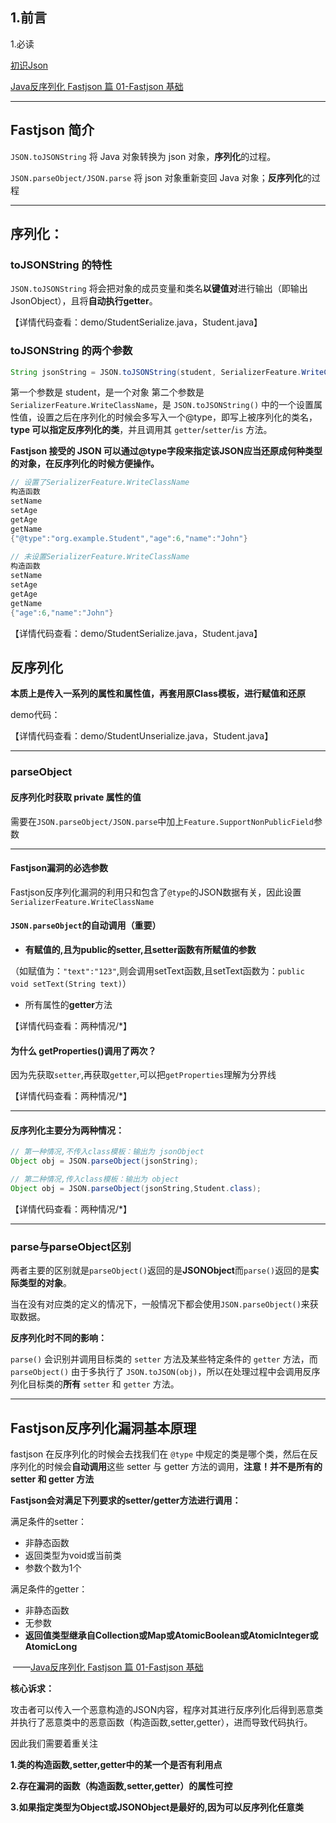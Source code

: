 ## 1.前言

1.必读

[初识Json](https://blog.csdn.net/weixin_47243236/article/details/120775126)

[Java反序列化 Fastjson 篇 01-Fastjson 基础](https://drun1baby.github.io/2022/08/04/Java%E5%8F%8D%E5%BA%8F%E5%88%97%E5%8C%96Fastjson%E7%AF%8701-Fastjson%E5%9F%BA%E7%A1%80/)

---

## Fastjson 简介

`JSON.toJSONString` 将 Java 对象转换为 json 对象，**序列化**的过程。

`JSON.parseObject/JSON.parse` 将 json 对象重新变回 Java 对象；**反序列化**的过程

---

## 序列化：

### toJSONString 的特性

`JSON.toJSONString` 将会把对象的成员变量和类名**以键值对**进行输出（即输出JsonObject），且将**自动执行getter**。

【详情代码查看：demo/StudentSerialize.java，Student.java】

### **toJSONString 的两个参数**

```java
String jsonString = JSON.toJSONString(student, SerializerFeature.WriteClassName);
```

第一个参数是 student，是一个对象
第二个参数是 `SerializerFeature.WriteClassName`，是 `JSON.toJSONString()` 中的一个设置属性值，设置之后在序列化的时候会多写入一个@type，即写上被序列化的类名，**type 可以指定反序列化的类**，并且调用其 `getter`/`setter`/`is` 方法。

**Fastjson 接受的 JSON 可以通过@type字段来指定该JSON应当还原成何种类型的对象，在反序列化的时候方便操作。**

```java
// 设置了SerializerFeature.WriteClassName
构造函数
setName
setAge
getAge
getName
{"@type":"org.example.Student","age":6,"name":"John"}
 
// 未设置SerializerFeature.WriteClassName
构造函数
setName
setAge
getAge
getName
{"age":6,"name":"John"}
```

【详情代码查看：demo/StudentSerialize.java，Student.java】

## 反序列化

**本质上是传入一系列的属性和属性值，再套用原Class模板，进行赋值和还原**

demo代码：

【详情代码查看：demo/StudentUnserialize.java，Student.java】

---

### parseObject

#### 反序列化时获取 private 属性的值

需要在`JSON.parseObject/JSON.parse`中加上`Feature.SupportNonPublicField`参数

---

#### Fastjson漏洞的必选参数

Fastjson反序列化漏洞的利用只和包含了`@type`的JSON数据有关，因此设置`SerializerFeature.WriteClassName`

#### `JSON.parseObject`的自动调用（重要）

-  **有赋值的,且为public的setter,且setter函数有所赋值的参数**

  （如赋值为：`"text":"123"`,则会调用setText函数,且setText函数为：`public void setText(String text)`）

- 所有属性的**getter**方法

【详情代码查看：两种情况/*】

#### 为什么 getProperties()调用了两次？

因为先获取`setter`,再获取`getter`,可以把`getProperties`理解为分界线

【详情代码查看：两种情况/*】

---

#### **反序列化主要分为两种情况：**

```java
// 第一种情况,不传入class模板：输出为 jsonObject
Object obj = JSON.parseObject(jsonString);

// 第二种情况,传入class模板：输出为 object
Object obj = JSON.parseObject(jsonString,Student.class);
```

【详情代码查看：两种情况/*】

---

### parse与parseObject区别

两者主要的区别就是`parseObject()`返回的是**JSONObject**而`parse()`返回的是**实际类型的对象**。

当在没有对应类的定义的情况下，一般情况下都会使用`JSON.parseObject()`来获取数据。

**反序列化时不同的影响：**

`parse()` 会识别并调用目标类的 `setter` 方法及某些特定条件的 `getter` 方法，而 `parseObject()` 由于多执行了 `JSON.toJSON(obj)`，所以在处理过程中会调用反序列化目标类的**所有** `setter` 和 `getter` 方法。

---

## Fastjson反序列化漏洞基本原理

fastjson 在反序列化的时候会去找我们在 `@type` 中规定的类是哪个类，然后在反序列化的时候会**自动调用**这些 setter 与 getter 方法的调用，**注意！并不是所有的 setter 和 getter 方法**

**Fastjson会对满足下列要求的setter/getter方法进行调用：**

满足条件的setter：

- 非静态函数
- 返回类型为void或当前类
- 参数个数为1个

满足条件的getter：

- 非静态函数
- 无参数
- **返回值类型继承自Collection或Map或AtomicBoolean或AtomicInteger或AtomicLong**

​								——[Java反序列化 Fastjson 篇 01-Fastjson 基础](https://drun1baby.github.io/2022/08/04/Java%E5%8F%8D%E5%BA%8F%E5%88%97%E5%8C%96Fastjson%E7%AF%8701-Fastjson%E5%9F%BA%E7%A1%80/)

**核心诉求：**

攻击者可以传入一个恶意构造的JSON内容，程序对其进行反序列化后得到恶意类并执行了恶意类中的恶意函数（构造函数,setter,getter），进而导致代码执行。

因此我们需要着重关注 

**1.类的构造函数,setter,getter中的某一个是否有利用点**

**2.存在漏洞的函数（构造函数,setter,getter）的属性可控**

**3.如果指定类型为Object或JSONObject是最好的,因为可以反序列化任意类**

